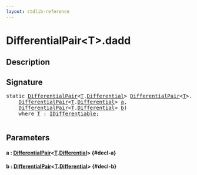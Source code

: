 ```yaml
---
layout: stdlib-reference
---
```


# DifferentialPair\<T\>\.dadd

## Description





## Signature 

<pre>
<span class='code_keyword'>static</span> <a href="/stdlib-reference/types/DifferentialPair/index" class="code_type">DifferentialPair</a>&lt;<a href="/stdlib-reference/types/DifferentialPair/index#typeparam-T" class="code_type">T</a>.<a href="/stdlib-reference/types/DifferentialPair/Differential" class="code_type">Differential</a>&gt; <a href="/stdlib-reference/types/DifferentialPair/index" class="code_type">DifferentialPair</a>&lt;<a href="/stdlib-reference/types/DifferentialPair/index#typeparam-T" class="code_type">T</a>&gt;.<a href="/stdlib-reference/types/DifferentialPair/dadd">dadd</a>(
    <a href="/stdlib-reference/types/DifferentialPair/index" class="code_type">DifferentialPair</a>&lt;<a href="/stdlib-reference/types/DifferentialPair/index#typeparam-T" class="code_type">T</a>.<a href="/stdlib-reference/types/DifferentialPair/Differential" class="code_type">Differential</a>&gt; <a href="/stdlib-reference/types/DifferentialPair/dadd#decl-a" class="code_param">a</a>,
    <a href="/stdlib-reference/types/DifferentialPair/index" class="code_type">DifferentialPair</a>&lt;<a href="/stdlib-reference/types/DifferentialPair/index#typeparam-T" class="code_type">T</a>.<a href="/stdlib-reference/types/DifferentialPair/Differential" class="code_type">Differential</a>&gt; <a href="/stdlib-reference/types/DifferentialPair/dadd#decl-b" class="code_param">b</a>)
    <span class='code_keyword'>where</span> <a href="/stdlib-reference/types/DifferentialPair/index#typeparam-T" class="code_type">T</a> : <a href="/stdlib-reference/interfaces/IDifferentiable/index">IDifferentiable</a>;

</pre>

## Parameters

#### a  : [DifferentialPair](/stdlib-reference/types/DifferentialPair/index)\<[T](/stdlib-reference/types/DifferentialPair/index#typeparam-T)\.[Differential](/stdlib-reference/types/DifferentialPair/Differential)\> {#decl-a}
#### b  : [DifferentialPair](/stdlib-reference/types/DifferentialPair/index)\<[T](/stdlib-reference/types/DifferentialPair/index#typeparam-T)\.[Differential](/stdlib-reference/types/DifferentialPair/Differential)\> {#decl-b}

